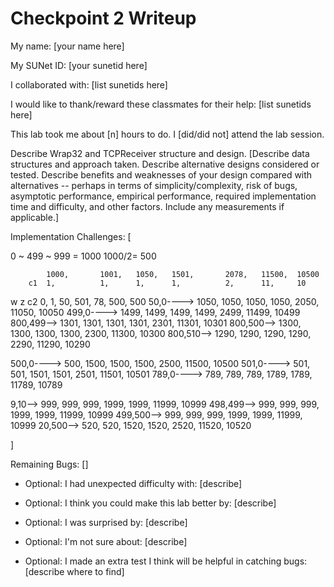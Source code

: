 Checkpoint 2 Writeup
====================

My name: [your name here]

My SUNet ID: [your sunetid here]

I collaborated with: [list sunetids here]

I would like to thank/reward these classmates for their help: [list sunetids here]

This lab took me about [n] hours to do. I [did/did not] attend the lab session.

Describe Wrap32 and TCPReceiver structure and design. [Describe data
structures and approach taken. Describe alternative designs considered
or tested.  Describe benefits and weaknesses of your design compared
with alternatives -- perhaps in terms of simplicity/complexity, risk
of bugs, asymptotic performance, empirical performance, required
implementation time and difficulty, and other factors. Include any
measurements if applicable.]

Implementation Challenges:
[

0 ~ 499 ~ 999 = 1000
1000/2= 500

			1000,		1001,	1050,	1501,		2078,	11500,	10500
		c1	1,			1,		1,		1,			2,		11,		10	
w  z	c2	0,			1,		50,		501,		78,		500,	500
50,0---->	1050,		1050,	1050,	1050,		2050,	11050,	10050
499,0---->	1499,		1499,	1499,	1499,		2499,	11499,	10499
800,499-->	1301,		1301,	1301,	1301,		2301,	11301,	10301
800,500-->	1300,		1300,	1300,	1300,		2300,	11300,	10300
800,510-->	1290,		1290,	1290,	1290,		2290,	11290,	10290

500,0---->	500,		1500,	1500,	1500,		2500,	11500,	10500
501,0---->	501,		501,	1501,	1501,		2501,	11501,	10501
789,0---->	789,		789,	789,	1789,		1789,	11789,	10789

9,10-->		999,		999,	999,	1999,	    1999,	11999,	10999
498,499-->	999,		999,	999,	1999,	    1999,	11999,	10999
499,500-->	999,		999,	999,	1999,	    1999,	11999,	10999
20,500-->	520,		520,	1520,	1520,	    2520,	11520,	10520

]

Remaining Bugs:
[]

- Optional: I had unexpected difficulty with: [describe]

- Optional: I think you could make this lab better by: [describe]

- Optional: I was surprised by: [describe]

- Optional: I'm not sure about: [describe]

- Optional: I made an extra test I think will be helpful in catching bugs: [describe where to find]
